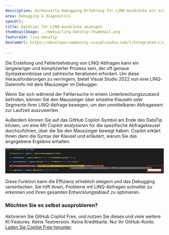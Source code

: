```yaml
---
description: Verbesserte Debugging-Erfahrung für LINQ-Ausdrücke mit schwebenden Datatips für Klauseln.
area: Debugging & diagnostics
specUrl: 
title: Datatips für LINQ-Ausdrücke anzeigen
thumbnailImage: ../media/linq-datatip-thumbnail.png
featureId: linq-datatip
devComUrl: https://developercommunity.visualstudio.com/t/Integrated-Linq-Editor/442398

---
```



Die Erstellung und Fehlerbehebung von LINQ-Abfragen kann ein langwieriger und komplizierter Prozess sein, der oft genaue Syntaxkenntnisse und zahlreiche Iterationen erfordert. Um diese Herausforderungen zu verringern, bietet Visual Studio 2022 nun eine LINQ-Dateninfo mit dem Mauszeiger im Debugger.

Wenn Sie sich während der Fehlersuche in einem Unterbrechungszustand befinden, können Sie den Mauszeiger über einzelne Klauseln oder Segmente Ihrer LINQ-Abfrage bewegen, um den unmittelbaren Abfragewert zur Laufzeit auszuwerten.

Außerdem können Sie auf das GitHub Copilot-Symbol am Ende des DataTip klicken, um eine *Mit Copilot analysieren* für die spezifische Abfrageklausel durchzuführen, über die Sie den Mauszeiger bewegt haben. Copilot erklärt Ihnen dann die Syntax der Klausel und erläutert, warum Sie das angegebene Ergebnis erhalten.

![LINQ Hover datatip Beispiel](../media/linq-hover-example.png)

Diese Funktion kann die Effizienz erheblich steigern und das Debugging vereinfachen. Sie hilft Ihnen, Probleme mit LINQ-Abfragen schneller zu erkennen und Ihren gesamten Entwicklungsablauf zu optimieren.

### Möchten Sie es selbst ausprobieren?
Aktivieren Sie GitHub Copilot Free, und nutzen Sie dieses und viele weitere KI-Features.
 Keine Testversion. Keine Kreditkarte. Nur Ihr GitHub-Konto. [Laden Sie Copilot Free herunter](https://github.com/settings/copilot).
